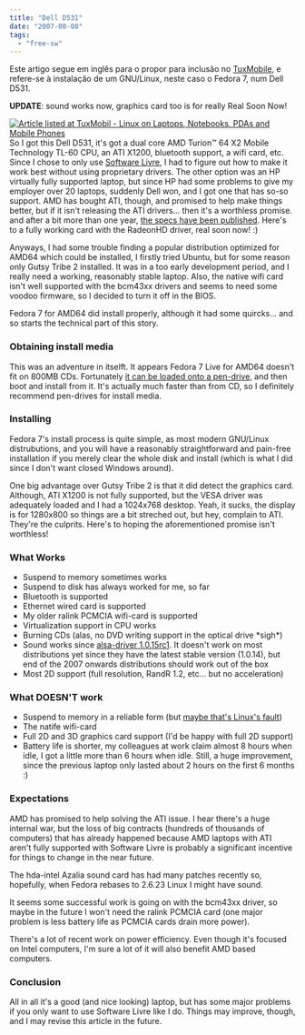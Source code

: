 ```yaml
---
title: "Dell D531"
date: "2007-08-08"
tags: 
  - "free-sw"
---
```


Este artigo segue em inglês para o propor para inclusão no [TuxMobile](http://www.tuxmobile.org/), e refere-se à instalação de um GNU/Linux, neste caso o Fedora 7, num Dell D531.

**UPDATE**: sound works now, graphics card too is for really Real Soon Now!

[![Article listed at TuxMobil - Linux on Laptops, Notebooks, PDAs and Mobile Phones](images/WritingPenguin_left.png)](http://tuxmobil.org/dell.html) So I got this Dell D531, it's got a dual core AMD Turion™ 64 X2 Mobile Technology TL-60 CPU, an ATI X1200, bluetooth support, a wifi card, etc. Since I chose to only use [Software Livre](http://www.fsf.org/philosophy/free-sw.html), I had to figure out how to make it work best without using proprietary drivers. The other option was an HP virtually fully supported laptop, but since HP had some problems to give my employer over 20 laptops, suddenly Dell won, and I got one that has so-so support. AMD has bought ATI, though, and promised to help make things better, but if it isn't releasing the ATI drivers... then it's a worthless promise. and after a bit more than one year, [the specs have been published](http://www.x.org/docs/AMD/). Here's to a fully working card with the RadeonHD driver, real soon now! :)

Anyways, I had some trouble finding a popular distribution optimized for AMD64 which could be installed, I firstly tried Ubuntu, but for some reason only Gutsy Tribe 2 installed. It was in a too early development period, and I really need a working, reasonably stable laptop. Also, the native wifi card isn't well supported with the bcm43xx drivers and seems to need some voodoo firmware, so I decided to turn it off in the BIOS.

Fedora 7 for AMD64 did install properly, although it had some quircks... and so starts the technical part of this story.

### Obtaining install media

This was an adventure in itselft. It appears Fedora 7 Live for AMD64 doesn't fit on 800MB CDs. Fortunately [it can be loaded onto a pen-drive](http://fedoraproject.org/wiki/FedoraLiveCD/LiveCDHowTo#head-70a9d63d4db991d7d27890ae137e817efa552c98), and then boot and install from it. It's actually much faster than from CD, so I definitely recommend pen-drives for install media.

### Installing

Fedora 7's install process is quite simple, as most modern GNU/Linux distrubutions, and you will have a reasonably straightforward and pain-free installation if you merely clear the whole disk and install (which is what I did since I don't want closed Windows around).

One big advantage over Gutsy Tribe 2 is that it did detect the graphics card. Although, ATI X1200 is not fully supported, but the VESA driver was adequately loaded and I had a 1024x768 desktop. Yeah, it sucks, the display is for 1280x800 so things are a bit streched out, but hey, complain to ATI. They're the culprits. Here's to hoping the aforementioned promise isn't worthless!

### What Works

- Suspend to memory sometimes works
- Suspend to disk has always worked for me, so far
- Bluetooth is supported
- Ethernet wired card is supported
- My older ralink PCMCIA wifi-card is supported
- Virtualization support in CPU works
- Burning CDs (alas, no DVD writing support in the optical drive \*sigh\*)
- Sound works since [alsa-driver 1.0.15rc1](ftp://ftp.alsa-project.org/pub/driver/alsa-driver-1.0.15rc1.tar.bz2). It doesn't work on most distributions yet since they have the latest stable version (1.0.14), but end of the 2007 onwards distributions should work out of the box
- Most 2D support (full resolution, RandR 1.2, etc... but no acceleration)

### What DOESN'T work

- Suspend to memory in a reliable form (but [maybe that's Linux's fault](http://www.google.com/search?q=kernel+trap+linux+suspend))
- The natife wifi-card
- Full 2D and 3D graphics card support (I'd be happy with full 2D support)
- Battery life is shorter, my colleagues at work claim almost 8 hours when idle, I got a little more than 6 hours when idle. Still, a huge improvement, since the previous laptop only lasted about 2 hours on the first 6 months :)

### Expectations

AMD has promised to help solving the ATI issue. I hear there's a huge internal war, but the loss of big contracts (hundreds of thousands of computers) that has already happened because AMD laptops with ATI aren't fully supported with Software Livre is probably a significant incentive for things to change in the near future.

The hda-intel Azalia sound card has had many patches recently so, hopefully, when Fedora rebases to 2.6.23 Linux I might have sound.

It seems some successful work is going on with the bcm43xx driver, so maybe in the future I won't need the ralink PCMCIA card (one major problem is less battery life as PCMCIA cards drain more power).

There's a lot of recent work on power efficiency. Even though it's focused on Intel computers, I'm sure a lot of it will also benefit AMD based computers.

### Conclusion

All in all it's a good (and nice looking) laptop, but has some major problems if you only want to use Software Livre like I do. Things may improve, though, and I may revise this article in the future.

